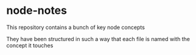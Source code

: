 # node-notes
This repository contains a bunch of key node concepts

They have been structured in such a way that each file is named with the concept it touches
